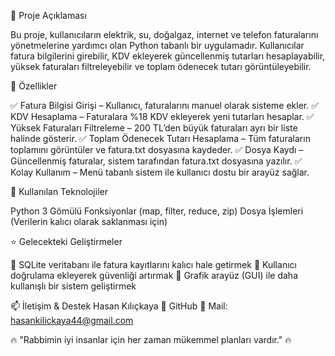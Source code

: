 📌 Proje Açıklaması

Bu proje, kullanıcıların elektrik, su, doğalgaz, internet ve telefon faturalarını yönetmelerine yardımcı olan Python tabanlı bir uygulamadır. Kullanıcılar fatura bilgilerini girebilir, KDV ekleyerek güncellenmiş tutarları hesaplayabilir, yüksek faturaları filtreleyebilir ve toplam ödenecek tutarı görüntüleyebilir.

🎯 Özellikler

✅ Fatura Bilgisi Girişi – Kullanıcı, faturalarını manuel olarak sisteme ekler.
✅ KDV Hesaplama – Faturalara %18 KDV ekleyerek yeni tutarları hesaplar.
✅ Yüksek Faturaları Filtreleme – 200 TL’den büyük faturaları ayrı bir liste halinde gösterir.
✅ Toplam Ödenecek Tutarı Hesaplama – Tüm faturaların toplamını görüntüler ve fatura.txt dosyasına kaydeder.
✅ Dosya Kaydı – Güncellenmiş faturalar, sistem tarafından fatura.txt dosyasına yazılır.
✅ Kolay Kullanım – Menü tabanlı sistem ile kullanıcı dostu bir arayüz sağlar.

🔧 Kullanılan Teknolojiler

Python 3
Gömülü Fonksiyonlar (map, filter, reduce, zip)
Dosya İşlemleri (Verilerin kalıcı olarak saklanması için)

⭐ Gelecekteki Geliştirmeler

🔹 SQLite veritabanı ile fatura kayıtlarını kalıcı hale getirmek
🔹 Kullanıcı doğrulama ekleyerek güvenliği artırmak
🔹 Grafik arayüz (GUI) ile daha kullanışlı bir sistem geliştirmek

📫 İletişim & Destek
Hasan Kılıçkaya
🔗 GitHub
📧 Mail: hasankilickaya44@gmail.com

🔥 "Rabbimin iyi insanlar için her zaman mükemmel planları vardır." 🔥
